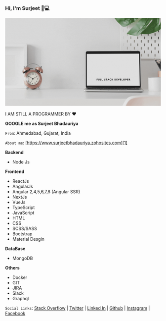 ### Hi, I'm Surjeet 👋💻

![Surjeet Bhadauriya](https://github.com/suri66/suri66/blob/master/Surjeet%20Bhadauriya%20Banner.gif)

I AM STILL A PROGRAMMER BY &hearts;

**GOOGLE me as Surjeet Bhadauriya**

`From`: Ahmedabad, Gujarat, India 

`About me`: [https://www.surjeetbhadauriya.zohosites.com][1]

**Backend**

 - Node Js 

**Frontend**

- ReactJs
- AngularJs
- Angular 2,4,5,6,7,8 (Angular SSR)
- NextJs
- VueJs
- TypeScript
- JavaScript
- HTML
- CSS
- SCSS/SASS
- Bootstrap
- Material Desgin


**DataBase**

 - MongoDB

**Others**

- Docker
- GIT
- JIRA
- Slack
- Graphql

`Social Links`: [Stack Overflow][7] | [Twitter][2] | [Linked In][3] | [Github][4] | [Instagram][5] | [Facebook][6]


  [1]: https://www.surjeetbhadauriya.com
  [2]: https://twitter.com/catchme822
  [3]: https://in.linkedin.com/in/surjeet-bhadauriya-b26a1183
  [4]: https://github.com/suri66
  [5]: https://www.instagram.com/beingsurjeet/
  [6]: https://www.facebook.com/surjeetsingh.bhadauriya
  [7]: https://stackoverflow.com/users/5939058/surjeet-bhadauriya?tab=profile
